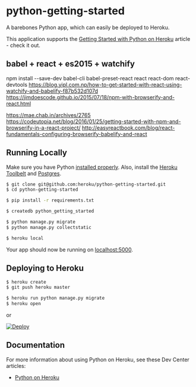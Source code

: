 # python-getting-started

A barebones Python app, which can easily be deployed to Heroku.

This application supports the [Getting Started with Python on Heroku](https://devcenter.heroku.com/articles/getting-started-with-python) article - check it out.

## babel + react + es2015 + watchify
npm install --save-dev babel-cli babel-preset-react react react-dom react-devtools
https://blog.yipl.com.np/how-to-get-started-with-react-using-watchify-and-babelify-f87b532d107d
https://jimdoescode.github.io/2015/07/18/npm-with-browserify-and-react.html

https://mae.chab.in/archives/2765
https://codeutopia.net/blog/2016/01/25/getting-started-with-npm-and-browserify-in-a-react-project/
http://easyreactbook.com/blog/react-fundamentals-configuring-browserify-babelify-and-react

## Running Locally

Make sure you have Python [installed properly](http://install.python-guide.org).  Also, install the [Heroku Toolbelt](https://toolbelt.heroku.com/) and [Postgres](https://devcenter.heroku.com/articles/heroku-postgresql#local-setup).

```sh
$ git clone git@github.com:heroku/python-getting-started.git
$ cd python-getting-started

$ pip install -r requirements.txt

$ createdb python_getting_started

$ python manage.py migrate
$ python manage.py collectstatic

$ heroku local
```

Your app should now be running on [localhost:5000](http://localhost:5000/).

## Deploying to Heroku

```sh
$ heroku create
$ git push heroku master

$ heroku run python manage.py migrate
$ heroku open
```
or

[![Deploy](https://www.herokucdn.com/deploy/button.png)](https://heroku.com/deploy)

## Documentation

For more information about using Python on Heroku, see these Dev Center articles:

- [Python on Heroku](https://devcenter.heroku.com/categories/python)
